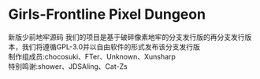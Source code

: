 Girls-Frontline Pixel Dungeon
=======================
新版少前地牢源码
我们的项目是基于破碎像素地牢的分支发行版的再分支发行版本，我们将遵循GPL-3.0并以自由软件的形式发布该分支发行版<br/>
制作组成员:chocosuki、FTer、Unknown、Xunsharp<br/>
特别鸣谢:shower、JDSAling、Cat-Zs<br/>
